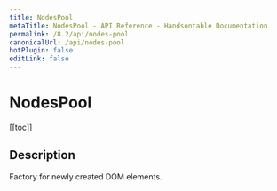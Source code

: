 ```yaml
---
title: NodesPool
metaTitle: NodesPool - API Reference - Handsontable Documentation
permalink: /8.2/api/nodes-pool
canonicalUrl: /api/nodes-pool
hotPlugin: false
editLink: false
---
```


# NodesPool

[[toc]]

## Description

Factory for newly created DOM elements.



